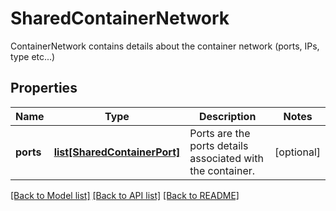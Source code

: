 # SharedContainerNetwork

ContainerNetwork contains details about the container network (ports, IPs, type etc...)

## Properties
Name | Type | Description | Notes
------------ | ------------- | ------------- | -------------
**ports** | [**list[SharedContainerPort]**](SharedContainerPort.md) | Ports are the ports details associated with the container.  | [optional] 

[[Back to Model list]](../README.md#documentation-for-models) [[Back to API list]](../README.md#documentation-for-api-endpoints) [[Back to README]](../README.md)


